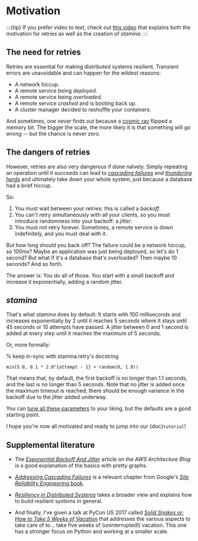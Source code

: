 # Motivation

:::{tip}
If you prefer video to text, check out [this video](https://www.youtube.com/watch?v=BxikFuvaT1Y) that explains both the motivation for retries as well as the creation of *stamina*.
:::


## The need for retries

Retries are essential for making distributed systems resilient.
Transient errors are unavoidable and can happen for the wildest reasons:

- A network hiccup.
- A remote service being *deployed*.
- A remote service being *overloaded*.
- A remote service *crashed* and is booting back up.
- A cluster manager decided to reshuffle your containers.

And sometimes, one never finds out because a [cosmic ray](https://en.wikipedia.org/wiki/Cosmic_ray) flipped a memory bit.
The bigger the scale, the more likely it is that something will go wrong -- but the chance is never zero.


## The dangers of retries

However, retries are also very dangerous if done naïvely.
Simply repeating an operation until it succeeds can lead to [*cascading failures*](https://en.wikipedia.org/wiki/Cascading_failure) and [*thundering herds*](https://en.wikipedia.org/wiki/Thundering_herd_problem) and ultimately take down your whole system, just because a database had a brief hiccup.

So:

1. You must wait between your retries: this is called a *backoff*.
2. You can't retry simultaneously with all your clients, so you must introduce randomness into your backoff: a *jitter*.
3. You must not retry forever.
   Sometimes, a remote service is down indefinitely, and you must deal with it.

But how long should you back off?
The failure could be a network hiccup, so 100ms?
Maybe an application was just being deployed, so let's do 1 second?
But what if it's a database that's overloaded?
Then maybe 10 seconds?
And so forth.

The answer is:
You do all of those.
You start with a small backoff and increase it exponentially, adding a random jitter.


## *stamina*

That's what *stamina* does by default:
It starts with 100 milliseconds and increases exponentially by 2 until it reaches 5 seconds where it stays until 45 seconds or 10 attempts have passed.
A jitter between 0 and 1 second is added at every step until it reaches the maximum of 5 seconds.

Or, more formally:

% keep in-sync with stamina.retry's docstring
```{math}
min(5.0, 0.1 * 2.0^{attempt - 1} + random(0, 1.0))
```

That means that, by default, the first backoff is no longer than 1.1 seconds, and the last is no longer than 5 seconds.
Note that no jitter is added once the maximum timeout is reached; there should be enough variance in the backoff due to the jitter added underway.

You can [tune all these parameters](stamina.retry) to your liking, but the defaults are a good starting point.

I hope you're now all motivated and ready to jump into our {doc}`tutorial`!


## Supplemental literature

- The [*Exponential Backoff And Jitter*](https://aws.amazon.com/blogs/architecture/exponential-backoff-and-jitter/) article on the *AWS Architecture Blog* is a good explanation of the basics with pretty graphs.

- [*Addressing Cascading Failures*](https://sre.google/sre-book/addressing-cascading-failures/) is a relevant chapter from Google's [*Site Reliability Engineering* book](https://sre.google/books/).

- [*Resiliency in Distributed Systems*](https://blog.pragmaticengineer.com/resiliency-in-distributed-systems/) takes a broader view and explains how to build resilient systems in general.

- And finally, I've given a talk at PyCon US 2017 called [*Solid Snakes or: How to Take 5 Weeks of Vacation*](https://www.youtube.com/watch?v=YVuqeXyvOUc) that addresses the various aspects to take care of to... take five weeks of (uninterrupted!) vacation.
  This one has a stronger focus on Python and working at a smaller scale.

